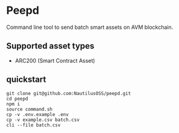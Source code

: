 # Peepd

Command line tool to send batch smart assets on AVM blockchain.

## Supported asset types

- ARC200 (Smart Contract Asset)

## quickstart

```
git clone git@github.com:NautilusOSS/peepd.git
cd peepd
npm i
source command.sh
cp -v .env.example .env
cp -v example.csv batch.csv 
cli --file batch.csv
```